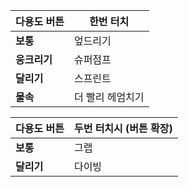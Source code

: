 다용도 버튼 | 한번 터치
----------|--------
 **보통**  | 엎드리기
**웅크리기**| 슈퍼점프
 **달리기** | 스프린트
 **물속**  | 더 빨리 헤엄치기  
    
다용도 버튼 | 두번 터치시 (버튼 확장)
----------|------------------
 **보통**  | 그랩
 **달리기** | 다이빙
